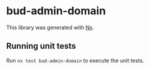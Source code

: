 # bud-admin-domain

This library was generated with [Nx](https://nx.dev).

## Running unit tests

Run `nx test bud-admin-domain` to execute the unit tests.
